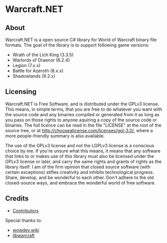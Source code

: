# Warcraft.NET

## About
Warcraft.NET is a open source C# library for World of Warcraft binary file formats. The goal of the library is to support following game versions:
- Wrath of the Lich King (3.3.5)
- Warlords of Draenor (6.2.4)
- Legion (7.x.x)
- Battle for Azeroth (8.x.x)
- Shadowlands (9.2.x)

## Licensing
Warcraft.NET is Free Software, and is distributed under the GPLv3 license. This means, in simple terms, that you are free to do whatever you want with the source code and any binaries compiled or generated from it as long as you pass on those rights to anyone aquiring a copy of the source code or binaries. The full licence can be read in the file "LICENSE" at the root of the source tree, or at http://choosealicense.com/licenses/gpl-3.0/, where a more people-friendly summary is also available.

The use of the GPLv3 license and not the LGPLv3 license is a conscious choice by me. If you're unsure what this means, it means that any software that links to or makes use of this library must also be licensed under the GPLv3 license or later, and carry the same rights and grants of rights as the library itself. I am of the firm opinion that closed source software (with certain exceptions) stifles creativity and inhibits technological progress. Share, develop, and be wonderful to each other. Don't adhere to the old closed-source ways, and embrace the wonderful world of free software.

## Credits
- [Contributors](https://github.com/Luzifix/Warcraft.NET/graphs/contributors)

Special thanks to:
- [wowdev.wiki](https://wowdev.wiki/)
- [libwarcraft](https://github.com/WowDevTools/libwarcraft)
 
